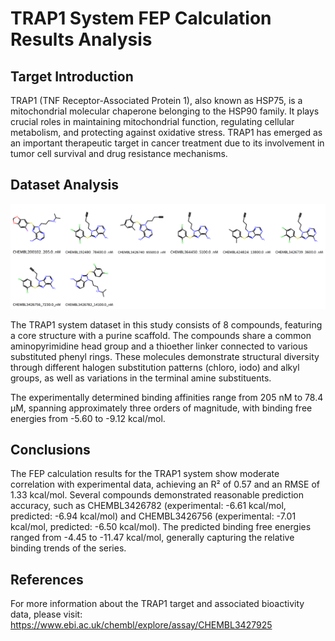 # TRAP1 System FEP Calculation Results Analysis

## Target Introduction

TRAP1 (TNF Receptor-Associated Protein 1), also known as HSP75, is a mitochondrial molecular chaperone belonging to the HSP90 family. It plays crucial roles in maintaining mitochondrial function, regulating cellular metabolism, and protecting against oxidative stress. TRAP1 has emerged as an important therapeutic target in cancer treatment due to its involvement in tumor cell survival and drug resistance mechanisms.

## Dataset Analysis

![Molecular structures of representative compounds](mol_grid.png)

The TRAP1 system dataset in this study consists of 8 compounds, featuring a core structure with a purine scaffold. The compounds share a common aminopyrimidine head group and a thioether linker connected to various substituted phenyl rings. These molecules demonstrate structural diversity through different halogen substitution patterns (chloro, iodo) and alkyl groups, as well as variations in the terminal amine substituents.

The experimentally determined binding affinities range from 205 nM to 78.4 μM, spanning approximately three orders of magnitude, with binding free energies from -5.60 to -9.12 kcal/mol.

## Conclusions

The FEP calculation results for the TRAP1 system show moderate correlation with experimental data, achieving an R² of 0.57 and an RMSE of 1.33 kcal/mol. Several compounds demonstrated reasonable prediction accuracy, such as CHEMBL3426782 (experimental: -6.61 kcal/mol, predicted: -6.94 kcal/mol) and CHEMBL3426756 (experimental: -7.01 kcal/mol, predicted: -6.50 kcal/mol). The predicted binding free energies ranged from -4.45 to -11.47 kcal/mol, generally capturing the relative binding trends of the series.

## References

For more information about the TRAP1 target and associated bioactivity data, please visit:
https://www.ebi.ac.uk/chembl/explore/assay/CHEMBL3427925 